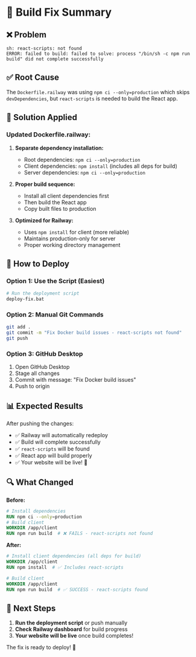 # 🔧 Build Fix Summary

## ❌ **Problem**
```
sh: react-scripts: not found
ERROR: failed to build: failed to solve: process "/bin/sh -c npm run build" did not complete successfully
```

## ✅ **Root Cause**
The `Dockerfile.railway` was using `npm ci --only=production` which skips `devDependencies`, but `react-scripts` is needed to build the React app.

## 🔧 **Solution Applied**

### **Updated Dockerfile.railway:**
1. **Separate dependency installation:**
   - Root dependencies: `npm ci --only=production`
   - Client dependencies: `npm install` (includes all deps for build)
   - Server dependencies: `npm ci --only=production`

2. **Proper build sequence:**
   - Install all client dependencies first
   - Then build the React app
   - Copy built files to production

3. **Optimized for Railway:**
   - Uses `npm install` for client (more reliable)
   - Maintains production-only for server
   - Proper working directory management

## 🚀 **How to Deploy**

### **Option 1: Use the Script (Easiest)**
```bash
# Run the deployment script
deploy-fix.bat
```

### **Option 2: Manual Git Commands**
```bash
git add .
git commit -m "Fix Docker build issues - react-scripts not found"
git push
```

### **Option 3: GitHub Desktop**
1. Open GitHub Desktop
2. Stage all changes
3. Commit with message: "Fix Docker build issues"
4. Push to origin

## 📊 **Expected Results**

After pushing the changes:
- ✅ Railway will automatically redeploy
- ✅ Build will complete successfully
- ✅ `react-scripts` will be found
- ✅ React app will build properly
- ✅ Your website will be live! 🎉

## 🔍 **What Changed**

**Before:**
```dockerfile
# Install dependencies
RUN npm ci --only=production
# Build client
WORKDIR /app/client
RUN npm run build  # ❌ FAILS - react-scripts not found
```

**After:**
```dockerfile
# Install client dependencies (all deps for build)
WORKDIR /app/client
RUN npm install  # ✅ Includes react-scripts

# Build client
WORKDIR /app/client
RUN npm run build  # ✅ SUCCESS - react-scripts found
```

## 🎯 **Next Steps**

1. **Run the deployment script** or push manually
2. **Check Railway dashboard** for build progress
3. **Your website will be live** once build completes!

The fix is ready to deploy! 🚀
